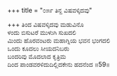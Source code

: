+++
title = "೦೫೯ ತಿನ್ದ ವಿಷವಳ್ಕಿದವು"

+++
ತಿಂದ ವಿಷವಳ್ಕಿದವು ಮಡುವಿನೊ  
ಳಂದು ಬಿಸುಟರೆ ಮುಳುಗಿ ಸುಖದಲಿ  
ಮಿಂದು ಹೊರವಂಟರು ಮಹಾಗ್ನಿಯ ಭವನ ಭಂಗದಲಿ  
ಒಂದು ಕೂದಲು ಸೀಯದನಿಬರು  
ಬಂದರಿವು ಮೊದಲಾದ ಕೃತ್ರಿಮ  
ದಿಂದ ಪಾಂಡವರಳಿದುದಿಲ್ಲಿದಕೇನು ಹದನೆಂದ    ॥59॥